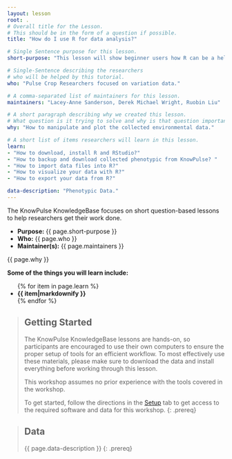 ```yaml
---
layout: lesson
root: .
# Overall title for the Lesson.
# This should be in the form of a question if possible.
title: "How do I use R for data analysis?"

# Single Sentence purpose for this lesson.
short-purpose: "This lesson will show beginner users how R can be a helpful tool for their data analysis. "

# Single-Sentence describing the researchers
# who will be helped by this tutorial.
who: "Pulse Crop Researchers focused on variation data."

# A comma-separated list of maintainers for this lesson.
maintainers: "Lacey-Anne Sanderson, Derek Michael Wright, Ruobin Liu"

# A short paragraph describing why we created this lesson.
# What question is it trying to solve and why is that question important.
why: "How to manipulate and plot the collected environmental data."

# A short list of items researchers will learn in this lesson.
learn:
- "How to download, install R and RStudio?"
- "How to backup and download collected phenotypic from KnowPulse? "
- "How to import data files into R?"
- "How to visualize your data with R?"
- "How to export your data from R?"

data-description: "Phenotypic Data."
---
```


The KnowPulse KnowledgeBase focuses on short question-based lessons to help researchers get their work done.

- **Purpose:** {{ page.short-purpose }}
- **Who:** {{ page.who }}
- **Maintainer(s):** {{ page.maintainers }}

{{ page.why }}

<strong>Some of the things you will learn include:</strong>
<ul>
	{% for item in page.learn %}
	<li style="font-weight:bold">{{ item|markdownify }}</li>
	{% endfor %}
</ul>

> ## Getting Started
>
> The KnowPulse KnowledgeBase lessons are hands-on, so participants are
> encouraged to use their own computers to ensure the proper setup of tools
> for an efficient workflow. To most effectively use these materials,
> please make sure to download the data and install everything before
> working through this lesson.
>
> This workshop assumes no prior experience with the tools covered in the
> workshop.
>
> To get started, follow the directions in the [Setup](setup.html) tab to
> get access to the required software and data for this workshop.
{: .prereq}


> ## Data
>
> {{ page.data-description }}
{: .prereq}
